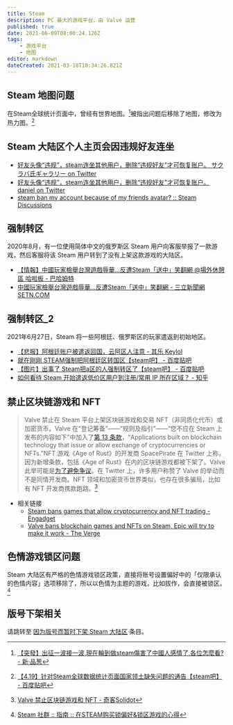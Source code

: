 ```yaml
---
title: Steam
description: PC 最大的游戏平台，由 Valve 运营
published: true
date: 2021-06-09T08:00:24.126Z
tags:
    - 游戏平台
    - 地图
editor: markdown
dateCreated: 2021-03-18T10:34:26.821Z
---
```


## Steam 地图问题

在Steam全球统计页面中，曾经有世界地图。[^23879]被指出问题后移除了地图，修改为热力图。[^66291]

[^23879]: [【突發】出征一波接一波,現在輪到做steam傷害了中國人感情了,各位怎麼看? - 新·品葱](https://web.archive.org/web/20200922112943/https://pincong.rocks/question/23879)

[^66291]: [【4.19】针对Steam全球数据统计页面国家领土缺失问题的通告【steam吧】 - 百度贴吧](https://web.archive.org/web/20210408050506/https://tieba.baidu.com/p/6629141990)

## Steam 大陆区个人主页会因违规好友连坐

+ [好友头像“违规”，steam连坐其他用户，删除“违规好友”才可恢复账户。 サクラバ氏ギャラリー on Twitter](https://archive.is/qe2Xe "https://twitter.com/SakurabaMay/status/1229632986234011648")
+ [好友头像“违规”，steam连坐其他用户，删除“违规好友”才可恢复账户。 daniel on Twitter](https://archive.is/oTESb "https://twitter.com/DanielDanielabc/status/1229827961416605696")
+ [steam ban my account because of my friends avatar? :: Steam Discussions](https://web.archive.org/web/20201026151953/https://steamcommunity.com/discussions/forum/0/1753525161665982061/)

## 强制转区

2020年8月，有一位使用简体中文的俄罗斯区 Steam 用户向客服举报了一款游戏，然后客服将该 Steam 用户转到了没有上架这款游戏的大陆区。

+ [【情報】中國玩家檢舉台灣遊戲辱華…反遭Steam「送中」笑翻網 @場外休憩區 哈啦板 - 巴哈姆特](https://web.archive.org/web/20210609075244/https://forum.gamer.com.tw/C.php?bsn=60076&snA=5854690)
+ [中國玩家檢舉台灣遊戲辱華…反遭Steam「送中」笑翻網 - 三立新聞網 SETN.COM](https://web.archive.org/web/20210609075240/https://www.setn.com/News.aspx?NewsID=794782)

## 强制转区_2

2021年6月27日，Steam 将一些阿根廷、俄罗斯区的玩家遣返到初始地区。

+ [【悲报】阿根廷账户被遣返回国，云阿区人注意 - 其乐 Keylol](https://archive.is/mwocj "https://keylol.com/t727233-1-1")
+ [就在刚刚 STEAM强制把阿根廷区转国区【steam吧】 - 百度贴吧](https://web.archive.org/web/20210627034813/https://tieba.baidu.com/p/7424355145)
+ [【图片】出事了 Steam把a区的人强制转区了【steam吧】 - 百度贴吧](https://web.archive.org/web/20210627034735/https://tieba.baidu.com/p/7424321967)
+ [如何看待 Steam 开始遣返低价区用户到注册/常用 IP 所在区域？ - 知乎](https://web.archive.org/web/20210629024204/https://www.zhihu.com/question/468158380)

## 禁止区块链游戏和 NFT

> Valve 禁止在 Steam 平台上架区块链游戏和交易 NFT（非同质化代币）或加密货币。Valve 在“登记筹备”——“规则及指引”——“您不应在 Steam 上发布的内容如下”中加入了[第 13 条款](https://web.archive.org/web/20211016005737/https://partner.steamgames.com/doc/gettingstarted/onboarding)，“Applications built on blockchain technology that issue or allow exchange of cryptocurrencies or NFTs.”NFT 游戏《Age of Rust》的开发商 SpacePirate 在 Twitter 上称，因为新增条款，包括《Age of Rust》在内的区块链游戏都被下架了。Valve 此举可能是[为了避免争议](https://games.slashdot.org/story/21/10/15/2027254/valve-bans-blockchain-games-and-nfts-on-steam)。在 Twitter 上，许多用户称赞了 Valve 的举动而不是同情开发商。NFT 领域和加密货币世界类似，也存在很多骗局，比如有 NFT 开发商携款跑路。[^s13r]

[^s13r]: [Valve 禁止区块链游戏和 NFT - 奇客Solidot](https://web.archive.org/web/20211016093336/https://www.solidot.org/story?sid=69261)

+ 相关链接
    + [Steam bans games that allow cryptocurrency and NFT trading - Engadget](https://web.archive.org/web/20211016010537/https://www.engadget.com/steam-ban-cryptocurrency-nft-trading-blockchain-valve-165038811.html)
    + [Valve bans blockchain games and NFTs on Steam, Epic will try to make it work - The Verge](https://web.archive.org/web/20211016010534/https://www.theverge.com/2021/10/15/22728425/valve-steam-blockchain-nft-crypto-ban-games-age-of-rust)

## 色情游戏锁区问题

Steam 大陆区有严格的色情游戏锁区政策，直接将账号设置偏好中的「仅限承认的色情内容」选项移除了，所以以色情为主题的游戏，比如拔作，会直接被锁区。[^1938089011]

[^1938089011]: [Steam 社群 :: 指南 :: 在STEAM购买锁偏好&锁区游戏的心得](https://steamcommunity.com/sharedfiles/filedetails/?id=1938089011)

## 版号下架相关

请跳转至 [因为版号而暂时下架 Steam 大陆区](game/因为版号而暂时下架_Steam_大陆区.md) 条目。
